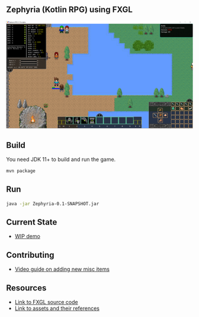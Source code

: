## Zephyria (Kotlin RPG) using FXGL

![Screenshot](https://raw.githubusercontent.com/AlmasB/git-server/master/storage/images/zephyria.png)

## Build

You need JDK 11+ to build and run the game.

```bash
mvn package
```

## Run
```bash
java -jar Zephyria-0.1-SNAPSHOT.jar
```

## Current State

- [WIP demo](https://www.youtube.com/watch?v=LIV8UJAokA0)

## Contributing

- [Video guide on adding new misc items](https://www.youtube.com/watch?v=fcffiGzjLZ0)

## Resources

- [Link to FXGL source code](https://github.com/AlmasB/FXGL)
- [Link to assets and their references](src/main/resources/README.md)